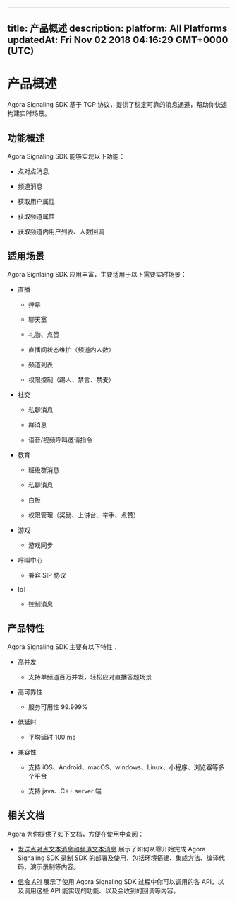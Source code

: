 
---
title: 产品概述
description: 
platform: All Platforms
updatedAt: Fri Nov 02 2018 04:16:29 GMT+0000 (UTC)
---
# 产品概述
Agora Signaling SDK 基于 TCP 协议，提供了稳定可靠的消息通道，帮助你快速构建实时场景。

## 功能概述

Agora Signaling SDK 能够实现以下功能：

-   点对点消息

-   频道消息

-   获取用户属性

-   获取频道属性

-   获取频道内用户列表、人数回调


## 适用场景

Agora Signlaing SDK 应用丰富，主要适用于以下需要实时场景：

-   直播

    -   弹幕

    -   聊天室

    -   礼物、点赞

    -   直播间状态维护（频道内人数）

    -   频道列表

    -   权限控制（踢人、禁言、禁麦）

-   社交

    -   私聊消息

    -   群消息

    -   语音/视频呼叫邀请指令

-   教育

    -   班级群消息

    -   私聊消息

    -   白板

    -   权限管理（奖励、上讲台、举手、点赞）

-   游戏

    -   游戏同步

-   呼叫中心

    -   兼容 SIP 协议

-   IoT

    -   控制消息


## 产品特性

Agora Signaling SDK 主要有以下特性：

-   高并发

    -   支持单频道百万并发，轻松应对直播答题场景

-   高可靠性

    -   服务可用性 99.999%

-   低延时

    -   平均延时 100 ms

-   兼容性

    -   支持 iOS、Android、macOS、windows、Linux、小程序、浏览器等多个平台

    -   支持 java、C++ server 端


## 相关文档

Agora 为你提供了如下文档，方便在使用中查阅：

-   [发送点对点文本消息和频道文本消息](../../cn/Quickstart%20Guide/signal_android-1.md) 展示了如何从零开始完成 Agora Signaling SDK 录制 SDK 的部署及使用，包括环境搭建、集成方法、编译代码、演示录制等内容。

-   [信令 API](../../cn/API%20Reference/signal_android.md) 展示了使用 Agora Signaling SDK 过程中你可以调用的各 API，以及调用这些 API 能实现的功能、以及会收到的回调等内容。



